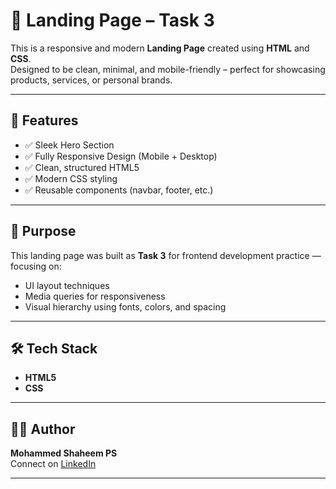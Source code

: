 # 🚀 Landing Page – Task 3

This is a responsive and modern **Landing Page** created using **HTML** and **CSS**.  
Designed to be clean, minimal, and mobile-friendly – perfect for showcasing products, services, or personal brands.

---

## 🌟 Features

- ✅ Sleek Hero Section 
- ✅ Fully Responsive Design (Mobile + Desktop)
- ✅ Clean, structured HTML5
- ✅ Modern CSS styling
- ✅ Reusable components (navbar, footer, etc.)

---

## 🧠 Purpose

This landing page was built as **Task 3** for frontend development practice — focusing on:
- UI layout techniques
- Media queries for responsiveness
- Visual hierarchy using fonts, colors, and spacing

---

## 🛠️ Tech Stack

- **HTML5**
- **CSS**

---

## 🙋‍♂️ Author

 **Mohammed Shaheem PS**  
Connect on [LinkedIn](https://www.linkedin.com/in/mohammed-shaheem-ps-904553308)

---



